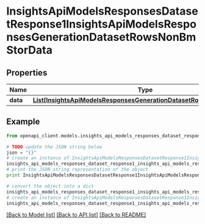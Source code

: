 # InsightsApiModelsResponsesDatasetResponse1InsightsApiModelsResponsesGenerationDatasetRowsNonBmStorData


## Properties
Name | Type | Description | Notes
------------ | ------------- | ------------- | -------------
**data** | [**List[InsightsApiModelsResponsesGenerationDatasetRowsNonBmStorData]**](InsightsApiModelsResponsesGenerationDatasetRowsNonBmStorData.md) |  | [optional] 

## Example

```python
from openapi_client.models.insights_api_models_responses_dataset_response1_insights_api_models_responses_generation_dataset_rows_non_bm_stor_data import InsightsApiModelsResponsesDatasetResponse1InsightsApiModelsResponsesGenerationDatasetRowsNonBmStorData

# TODO update the JSON string below
json = "{}"
# create an instance of InsightsApiModelsResponsesDatasetResponse1InsightsApiModelsResponsesGenerationDatasetRowsNonBmStorData from a JSON string
insights_api_models_responses_dataset_response1_insights_api_models_responses_generation_dataset_rows_non_bm_stor_data_instance = InsightsApiModelsResponsesDatasetResponse1InsightsApiModelsResponsesGenerationDatasetRowsNonBmStorData.from_json(json)
# print the JSON string representation of the object
print InsightsApiModelsResponsesDatasetResponse1InsightsApiModelsResponsesGenerationDatasetRowsNonBmStorData.to_json()

# convert the object into a dict
insights_api_models_responses_dataset_response1_insights_api_models_responses_generation_dataset_rows_non_bm_stor_data_dict = insights_api_models_responses_dataset_response1_insights_api_models_responses_generation_dataset_rows_non_bm_stor_data_instance.to_dict()
# create an instance of InsightsApiModelsResponsesDatasetResponse1InsightsApiModelsResponsesGenerationDatasetRowsNonBmStorData from a dict
insights_api_models_responses_dataset_response1_insights_api_models_responses_generation_dataset_rows_non_bm_stor_data_form_dict = insights_api_models_responses_dataset_response1_insights_api_models_responses_generation_dataset_rows_non_bm_stor_data.from_dict(insights_api_models_responses_dataset_response1_insights_api_models_responses_generation_dataset_rows_non_bm_stor_data_dict)
```
[[Back to Model list]](../README.md#documentation-for-models) [[Back to API list]](../README.md#documentation-for-api-endpoints) [[Back to README]](../README.md)


